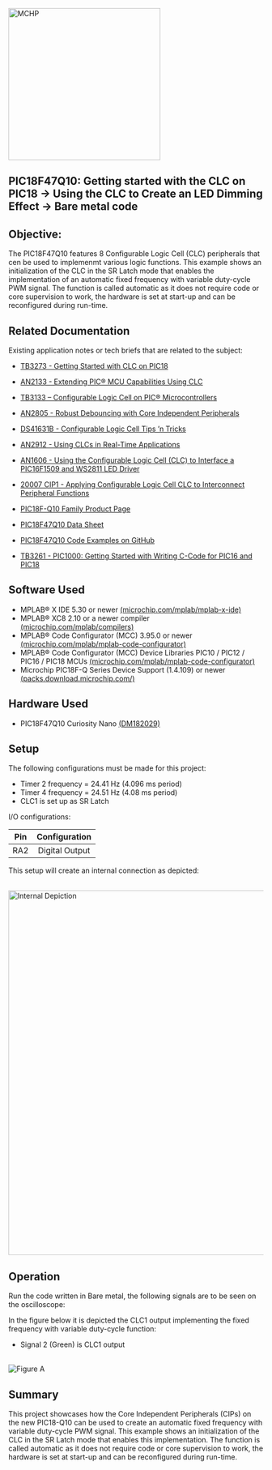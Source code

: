 <div id="readme" class="Box-body readme blob js-code-block-container">
 <article class="markdown-body entry-content p-3 p-md-6" itemprop="This needs to locked down and 'never' changed"><p><a href="https://www.microchip.com" rel="nofollow"><img src="images/Microchip.png" alt="MCHP" width="300";"></a></p>


# PIC18F47Q10: Getting started with the CLC on PIC18 -> Using the CLC to Create an LED Dimming Effect -> Bare metal code


## Objective:
The PIC18F47Q10 features 8 Configurable Logic Cell (CLC) peripherals that cen be used to implemenmt various logic functions.
This example shows an initialization of the CLC in the SR Latch mode that enables the implementation of an
automatic fixed frequency with variable duty-cycle PWM signal. The function is called automatic as it does not require
code or core supervision to work, the hardware is set at start-up and can be reconfigured during run-time.

## Related Documentation
Existing application notes or tech briefs that are related to the subject:
- [TB3273 - Getting Started with CLC on PIC18](https://www.microchip.com/wwwappnotes/appnotes.aspx?appnote=en1002950)
- [AN2133 - Extending PIC® MCU Capabilities Using CLC](http://ww1.microchip.com/downloads/en/AppNotes/00002133a.pdf)
- [TB3133 – Configurable Logic Cell on PIC® Microcontrollers](http://ww1.microchip.com/downloads/en/Appnotes/90003133A.pdf)
- [AN2805 - Robust Debouncing with Core Independent Peripherals](http://ww1.microchip.com/downloads/en/DeviceDoc/AN2805-Robust-Debounc-Core-Inddep-Periph-DS00002805A.pdf)
- [DS41631B - Configurable Logic Cell Tips ’n Tricks](http://ww1.microchip.com/downloads/en/devicedoc/41631b.pdf)
- [AN2912 - Using CLCs in Real-Time Applications](http://ww1.microchip.com/downloads/en/Appnotes/AN2912-Using-CLCs-in-Real-Time-Apps_00002912A.pdf)
- [AN1606 - Using the Configurable Logic Cell (CLC) to Interface a PIC16F1509 and WS2811 LED Driver](http://ww1.microchip.com/downloads/en/appnotes/00001606a.pdf)

- [20007 CIP1 - Applying Configurable Logic Cell CLC to Interconnect Peripheral Functions](https://www.youtube.com/watch?v=qT2Ma_XR3ZQ)

- [PIC18F-Q10 Family Product Page](https://www.microchip.com/design-centers/8-bit/pic-mcus/device-selection/pic18f-q10-product-family)
- [PIC18F47Q10 Data Sheet](http://ww1.microchip.com/downloads/en/DeviceDoc/40002043D.pdf)
- [PIC18F47Q10 Code Examples on GitHub](https://github.com/microchip-pic-avr-examples?q=pic18f47q10-cnano&type=&language=)
- [TB3261 - PIC1000: Getting Started with Writing C-Code for PIC16 and PIC18](https://www.microchip.com/wwwappnotes/appnotes.aspx?appnote=en1002117)

## Software Used
- MPLAB® X IDE 5.30 or newer [(microchip.com/mplab/mplab-x-ide)](http://www.microchip.com/mplab/mplab-x-ide)
- MPLAB® XC8 2.10 or a newer compiler [(microchip.com/mplab/compilers)](http://www.microchip.com/mplab/compilers)
- MPLAB® Code Configurator (MCC) 3.95.0 or newer [(microchip.com/mplab/mplab-code-configurator)](https://www.microchip.com/mplab/mplab-code-configurator)
- MPLAB® Code Configurator (MCC) Device Libraries PIC10 / PIC12 / PIC16 / PIC18 MCUs [(microchip.com/mplab/mplab-code-configurator)](https://www.microchip.com/mplab/mplab-code-configurator)
- Microchip PIC18F-Q Series Device Support (1.4.109) or newer [(packs.download.microchip.com/)](https://packs.download.microchip.com/)


## Hardware Used
- PIC18F47Q10 Curiosity Nano [(DM182029)](https://www.microchip.com/Developmenttools/ProductDetails/DM182029)


## Setup
The following configurations must be made for this project:
- Timer 2 frequency = 24.41 Hz (4.096 ms period)
- Timer 4 frequency = 24.51 Hz (4.08 ms period)
- CLC1 is set up as SR Latch


I/O configurations:

|Pin           | Configuration      |
| :----------: | :----------------: |
|RA2           | Digital Output     |


This setup will create an internal connection as depicted:

<br><img src="images/Dimming.png" alt="Internal Depiction" width="720"/>

## Operation
Run the code written in Bare metal, the following signals are to be seen on the oscilloscope:

In the figure below  it is depicted the CLC1 output implementing the fixed frequency with variable duty-cycle function:
- Signal 2 (Green) is CLC1 output

<br><img src="images/scopeDimming.png" alt="Figure A"/>


## Summary
This project showcases how the Core Independent Peripherals (CIPs) on the new PIC18-Q10 can be used to create an automatic fixed frequency with variable duty-cycle PWM signal. 
This example shows an initialization of the CLC in the SR Latch mode that enables this implementation. The function is called automatic as it does not require
code or core supervision to work, the hardware is set at start-up and can be reconfigured during run-time.